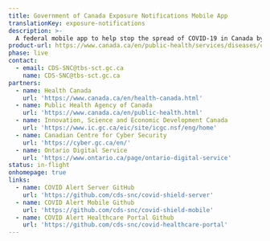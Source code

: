 ```yaml
---
title: Government of Canada Exposure Notifications Mobile App 
translationKey: exposure-notifications
description: >-
  A federal mobile app to help stop the spread of COVID-19 in Canada by notifying Canadians of exposure, while fully protecting their privacy.
product-url: https://www.canada.ca/en/public-health/services/diseases/coronavirus-disease-covid-19/covid-alert.html
phase: live
contact:
  - email: CDS-SNC@tbs-sct.gc.ca
    name: CDS-SNC@tbs-sct.gc.ca
partners:
  - name: Health Canada
    url: 'https://www.canada.ca/en/health-canada.html'
  - name: Public Health Agency of Canada
    url: 'https://www.canada.ca/en/public-health.html'
  - name: Innovation, Science and Economic Development Canada
    url: 'https://www.ic.gc.ca/eic/site/icgc.nsf/eng/home'
  - name: Canadian Centre for Cyber Security
    url: 'https://cyber.gc.ca/en/'
  - name: Ontario Digital Service
    url: 'https://www.ontario.ca/page/ontario-digital-service'
status: in-flight
onhomepage: true
links: 
  - name: COVID Alert Server GitHub
    url: 'https://github.com/cds-snc/covid-shield-server'
  - name: COVID Alert Mobile Github
    url: 'https://github.com/cds-snc/covid-shield-mobile'
  - name: COVID Alert Healthcare Portal Github
    url: 'https://github.com/cds-snc/covid-healthcare-portal'
---
```


